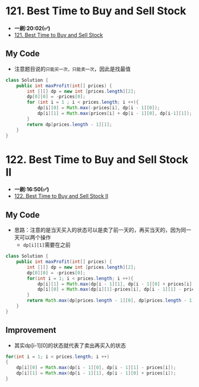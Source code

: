 # 121. Best Time to Buy and Sell Stock
* **一刷:20:02(✅)**
* [121. Best Time to Buy and Sell Stock](https://leetcode.com/problems/best-time-to-buy-and-sell-stock/)


## My Code
* 注意题目说的`只能买一次，只能卖一次`，因此是找最值
```java
class Solution {
    public int maxProfit(int[] prices) {
        int [][] dp = new int [prices.length][2];
        dp[0][0] = -prices[0];
        for (int i = 1 ; i < prices.length; i ++){
            dp[i][0] = Math.max(-prices[i], dp[i - 1][0]);
            dp[i][1] = Math.max(prices[i] + dp[i - 1][0], dp[i-1][1]);
        }
        return dp[prices.length - 1][1];
    }
}
```

# 122. Best Time to Buy and Sell Stock II
* **一刷:16:50(✅)**
* [122. Best Time to Buy and Sell Stock II](https://leetcode.com/problems/best-time-to-buy-and-sell-stock-ii/description/)

## My Code
* 思路：注意的是当天买入的状态可以是卖了前一天的，再买当天的，因为同一天可以两个操作
  * `dp[i][1]`需要在之前

```java
class Solution {
    public int maxProfit(int[] prices) {
        int [][] dp = new int [prices.length][2];
        dp[0][0] = -prices[0];
        for(int i = 1; i < prices.length; i ++){
            dp[i][1] = Math.max(dp[i - 1][1], dp[i - 1][0] + prices[i]);
            dp[i][0] = Math.max(dp[i][1]-prices[i], dp[i - 1][1] - prices[i]);
        }
        return Math.max(dp[prices.length - 1][0], dp[prices.length - 1][1]);
    }
}
```
## Improvement
* 其实dp[i-1][0]的状态就代表了卖出再买入的状态
```java
for(int i = 1; i < prices.length; i ++)
{
    dp[i][0] = Math.max(dp[i - 1][0], dp[i - 1][1] - prices[i]);
    dp[i][1] = Math.max(dp[i - 1][1], dp[i - 1][0] + prices[i]);
}
```